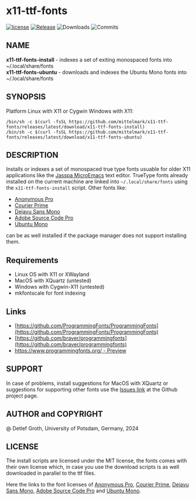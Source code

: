 # x11-ttf-fonts

[![license](https://img.shields.io/badge/license-MIT-lightgray.svg)](https://opensource.org/license/MIT)
[![Release](https://img.shields.io/github/v/release/mittelmark/x11-ttf-fonts.svg?label=current+release)](https://github.com/mittelmark/x11-ttf-fonts/releases)
![Downloads](https://img.shields.io/github/downloads/mittelmark/x11-ttf-fonts/total)
![Commits](https://img.shields.io/github/commits-since/mittelmark/x11-ttf-fonts/latest)

## NAME

__x11-ttf-fonts-install__ - indexes a set of exiting monospaced fonts into ~/.local/share/fonts  
__x11-ttf-fonts-ubuntu__  - downloads and indexes the Ubuntu Mono fonts into ~/.local/share/fonts  


## SYNOPSIS

Platform Linux with X11 or Cygwin Windows with X11:

```
/bin/sh -c $(curl -fsSL https://github.com/mittelmark/x11-ttf-fonts/releases/latest/download/x11-ttf-fonts-install)
/bin/sh -c $(curl -fsSL https://github.com/mittelmark/x11-ttf-fonts/releases/latest/download/x11-ttf-fonts-ubuntu)
```

## DESCRIPTION

Installs or indexes a set of monospaced true type fonts usuable for older X11 applications like the 
[Jasspa MicroEmacs](https://github.com/bjasspa/jasspa) text editor. TrueType fonts already installed on the current
machine are linked into `~/.local/share/fonts` using the `x11-ttf-fonts-install` script. Other fonts like:

- [Anonymous Pro](https://fonts.google.com/specimen/Anonymous+Pro)
- [Courier Prime](https://github.com/quoteunquoteapps/CourierPrime/)
- [Dejavu Sans Mono](https://github.com/go-fonts/dejavu)
- [Adobe Source Code Pro](https://github.com/adobe-fonts/source-code-pro/)
- [Ubuntu Mono](https://fonts.google.com/specimen/Ubuntu+Mono)

can be as well installed if the package manager does not support installing them.

## Requirements

- Linux OS with X11 or XWayland
- MacOS with XQuartz (untested)
- Windows with Cygwin-X11 (untested)
- mkfontscale for font indexing

## Links

- [https://github.com/ProgrammingFonts/ProgrammingFonts](https://github.com/ProgrammingFonts/ProgrammingFonts)
- [https://github.com/braver/programmingfonts](https://github.com/braver/programmingfonts)
- [https://www.programmingfonts.org/ - Preview](https://www.programmingfonts.org/)

## SUPPORT

In case of problems, install suggestions for MacOS with XQuartz or suggestions for supporting other
fonts use the [Issues link](https://github.com/mittelmark/x11-ttf-fonts/issues) at the Github project page.

## AUTHOR and COPYRIGHT

@ Detlef Groth, University of Potsdam, Germany, 2024

## LICENSE

The install scripts are licensed under the MIT license, the fonts comes with their own license which,
in case you use the download scripts is as well downloaded in parallel to the ttf files.

Here the links to the font licenses of 
[Anonymous Pro](https://github.com/braver/programmingfonts/raw/gh-pages/fonts/resources/anonymous-pro/license.txt),
[Courier Prime](https://github.com/quoteunquoteapps/CourierPrime/blob/master/OFL.txt),
[Dejavu Sans Mono](https://github.com/go-fonts/dejavu/raw/main/LICENSE-DejaVu),
[Adobe Source Code Pro](https://github.com/adobe-fonts/source-code-pro/raw/release/LICENSE.md) and
[Ubuntu Mono](https://github.com/braver/programmingfonts/raw/gh-pages/fonts/resources/ubuntu/license.txt).
